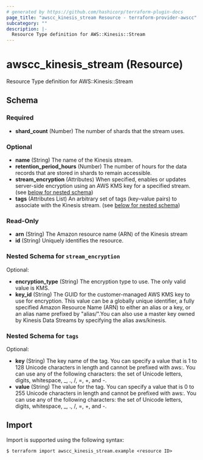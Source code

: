 ```yaml
---
# generated by https://github.com/hashicorp/terraform-plugin-docs
page_title: "awscc_kinesis_stream Resource - terraform-provider-awscc"
subcategory: ""
description: |-
  Resource Type definition for AWS::Kinesis::Stream
---
```


# awscc_kinesis_stream (Resource)

Resource Type definition for AWS::Kinesis::Stream



<!-- schema generated by tfplugindocs -->
## Schema

### Required

- **shard_count** (Number) The number of shards that the stream uses.

### Optional

- **name** (String) The name of the Kinesis stream.
- **retention_period_hours** (Number) The number of hours for the data records that are stored in shards to remain accessible.
- **stream_encryption** (Attributes) When specified, enables or updates server-side encryption using an AWS KMS key for a specified stream. (see [below for nested schema](#nestedatt--stream_encryption))
- **tags** (Attributes List) An arbitrary set of tags (key–value pairs) to associate with the Kinesis stream. (see [below for nested schema](#nestedatt--tags))

### Read-Only

- **arn** (String) The Amazon resource name (ARN) of the Kinesis stream
- **id** (String) Uniquely identifies the resource.

<a id="nestedatt--stream_encryption"></a>
### Nested Schema for `stream_encryption`

Optional:

- **encryption_type** (String) The encryption type to use. The only valid value is KMS.
- **key_id** (String) The GUID for the customer-managed AWS KMS key to use for encryption. This value can be a globally unique identifier, a fully specified Amazon Resource Name (ARN) to either an alias or a key, or an alias name prefixed by "alias/".You can also use a master key owned by Kinesis Data Streams by specifying the alias aws/kinesis.


<a id="nestedatt--tags"></a>
### Nested Schema for `tags`

Optional:

- **key** (String) The key name of the tag. You can specify a value that is 1 to 128 Unicode characters in length and cannot be prefixed with aws:. You can use any of the following characters: the set of Unicode letters, digits, whitespace, _, ., /, =, +, and -.
- **value** (String) The value for the tag. You can specify a value that is 0 to 255 Unicode characters in length and cannot be prefixed with aws:. You can use any of the following characters: the set of Unicode letters, digits, whitespace, _, ., /, =, +, and -.

## Import

Import is supported using the following syntax:

```shell
$ terraform import awscc_kinesis_stream.example <resource ID>
```
